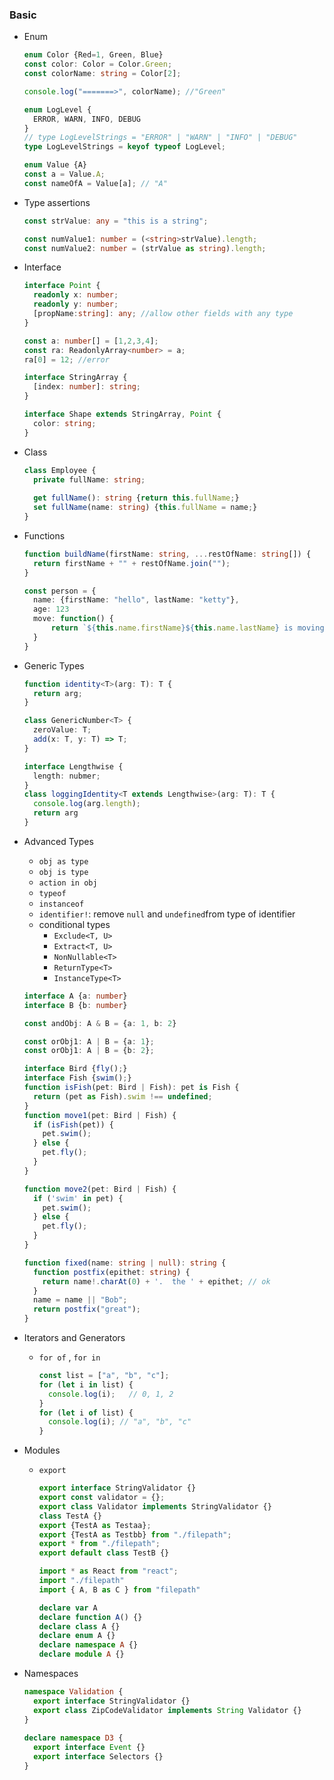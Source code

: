 ### Basic

- Enum

  ```typescript
  enum Color {Red=1, Green, Blue}
  const color: Color = Color.Green;
  const colorName: string = Color[2];
  
  console.log("=======>", colorName); //"Green"
  
  enum LogLevel {
    ERROR, WARN, INFO, DEBUG
  }
  // type LogLevelStrings = "ERROR" | "WARN" | "INFO" | "DEBUG"
  type LogLevelStrings = keyof typeof LogLevel;
  
  enum Value {A}
  const a = Value.A;
  const nameOfA = Value[a]; // "A"
  ```

- Type assertions

  ```typescript
  const strValue: any = "this is a string";
  
  const numValue1: number = (<string>strValue).length;
  const numValue2: number = (strValue as string).length;
  ```

- Interface

  ```typescript
  interface Point {
    readonly x: number;
    readonly y: number;
    [propName:string]: any; //allow other fields with any type
  }
  
  const a: number[] = [1,2,3,4];
  const ra: ReadonlyArray<number> = a;
  ra[0] = 12; //error
  
  interface StringArray {
    [index: number]: string;
  }
  
  interface Shape extends StringArray, Point {
    color: string;
  }
  ```

- Class

  ```typescript
  class Employee {
    private fullName: string;
    
    get fullName(): string {return this.fullName;}
    set fullName(name: string) {this.fullName = name;}
  }
  ```

- Functions

  ```typescript
  function buildName(firstName: string, ...restOfName: string[]) {
    return firstName + "" + restOfName.join("");
  }
  
  const person = {
    name: {firstName: "hello", lastName: "ketty"},
    age: 123
    move: function() {
  		return `${this.name.firstName}${this.name.lastName} is moving`;
    }
  }
  ```

- Generic Types

  ```typescript
  function identity<T>(arg: T): T {
    return arg;
  }
  
  class GenericNumber<T> {
    zeroValue: T;
    add(x: T, y: T) => T;
  }
  
  interface Lengthwise {
    length: nubmer;
  }
  class loggingIdentity<T extends Lengthwise>(arg: T): T {
    console.log(arg.length);
    return arg
  }
  ```

- Advanced Types

  - `obj as type`
  - `obj is type`
  - `action in obj`
  - `typeof`
  - `instanceof`
  - `identifier!`: remove `null` and `undefined`from type of identifier
  - conditional types
    - `Exclude<T, U>`
    - `Extract<T, U>`
    - `NonNullable<T>`
    - `ReturnType<T>`
    - `InstanceType<T>`

  ```typescript
  interface A {a: number}
  interface B {b: number}
  
  const andObj: A & B = {a: 1, b: 2}
  
  const orObj1: A | B = {a: 1};
  const orObj1: A | B = {b: 2};
  
  interface Bird {fly();}
  interface Fish {swim();}
  function isFish(pet: Bird | Fish): pet is Fish {
    return (pet as Fish).swim !== undefined;
  }
  function move1(pet: Bird | Fish) {
    if (isFish(pet)) {
      pet.swim();
    } else {
      pet.fly();
    }
  }
  
  function move2(pet: Bird | Fish) {
    if ('swim' in pet) {
      pet.swim();
    } else {
      pet.fly();
    }
  }
  
  function fixed(name: string | null): string {
    function postfix(epithet: string) {
      return name!.charAt(0) + '.  the ' + epithet; // ok
    }
    name = name || "Bob";
    return postfix("great");
  }
  ```

- Iterators and Generators

  - `for of` ,  `for in`

    ```typescript
    const list = ["a", "b", "c"];
    for (let i in list) {
      console.log(i);	// 0, 1, 2
    }
    for (let i of list) {
      console.log(i); // "a", "b", "c"
    }
    ```

- Modules

  - `export`

    ```typescript
    export interface StringValidator {}
    export const validator = {};
    export class Validator implements StringValidator {}
    class TestA {}
    export {TestA as Testaa};
    export {TestA as Testbb} from "./filepath";
    export * from "./filepath";
    export default class TestB {}
    
    import * as React from "react";
    import "./filepath"
    import { A, B as C } from "filepath"
    
    declare var A
    declare function A() {}
    declare class A {}
    declare enum A {}
    declare namespace A {}
    declare module A {}
    ```

- Namespaces

  ```typescript
  namespace Validation {
    export interface StringValidator {}
    export class ZipCodeValidator implements String Validator {}
  }
    
  declare namespace D3 {
    export interface Event {}
    export interface Selectors {}
  }
  ```

  

  